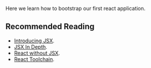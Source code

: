 Here we learn how to bootstrap our first react application.

## Recommended Reading

- [Introducing JSX](https://reactjs.org/docs/introducing-jsx.html).
- [JSX In Depth](https://reactjs.org/docs/jsx-in-depth.html).
- [React without JSX](https://reactjs.org/docs/react-without-jsx.html).
- [React Toolchain](https://reactjs.org/docs/create-a-new-react-app.html#more-flexible-toolchains).
